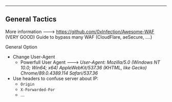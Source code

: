 --- ---

<h2>General Tactics</h2>

More information ---> https://github.com/0xInfection/Awesome-WAF (VERY GOOD)
	Guide to bypass many WAF (CloudFlare, aeSecure, ....)

General Option
-   Change User-Agent
	- Powerfull User Agent ---> *User-Agent: Mozilla/5.0 (Windows NT 10.0; Win64; x64) AppleWebKit/537.36 (KHTML, like Gecko) Chrome/89.0.4389.114 Safari/537.36*
-   Use headers to confuse server about IP:
    -   `Origin`
    -   `X-Forwarded-For`
    -   ...

